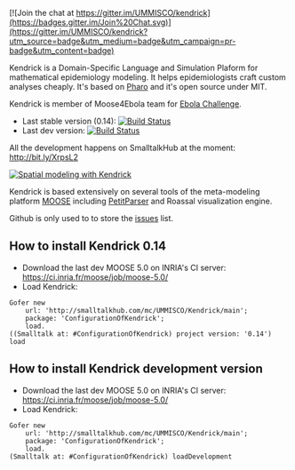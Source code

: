[![Join the chat at https://gitter.im/UMMISCO/kendrick](https://badges.gitter.im/Join%20Chat.svg)](https://gitter.im/UMMISCO/kendrick?utm_source=badge&utm_medium=badge&utm_campaign=pr-badge&utm_content=badge)

Kendrick is a Domain-Specific Language and Simulation Plaform for mathematical epidemiology modeling. It helps epidemiologists craft custom analyses cheaply. It's based on [Pharo](http://www.pharo.org/) and it's open source under MIT.

Kendrick is member of Moose4Ebola team for [Ebola Challenge](https://www.hackerleague.org/hackathons/computing-for-ebola-challenge/hacks/moose4ebola).

* Last stable version (0.14): [![Build Status](https://ci.inria.fr/pharo-contribution/buildStatus/icon?job=Kendrick/PHARO=30,VERSION=stable,VM=vm)](https://ci.inria.fr/pharo-contribution/job/Kendrick/PHARO=30,VERSION=stable,VM=vm/)
* Last dev version: [![Build Status](https://ci.inria.fr/pharo-contribution/buildStatus/icon?job=Kendrick/PHARO=30,VERSION=development,VM=vm)](https://ci.inria.fr/pharo-contribution/job/Kendrick/PHARO=30,VERSION=development,VM=vm/)

All the development happens on SmalltalkHub at the moment: http://bit.ly/XrpsL2

[![Spatial modeling with Kendrick](https://fbcdn-sphotos-a-a.akamaihd.net/hphotos-ak-xpa1/t31.0-8/10603924_704650679621532_369168494419506567_o.png)](https://www.facebook.com/ObjectProfile/photos/a.341189379300999.82969.340543479365589/704650679621532/?type=1&theater)

Kendrick is based extensively on several tools of the meta-modeling platform [MOOSE](http://www.moosetechnology.org/) including [PetitParser](http://www.moosetechnology.org/tools/petitparser) and Roassal visualization engine.

Github is only used to to store the [issues](https://github.com/UMMISCO/Kendrick/issues) list.

## How to install Kendrick 0.14
* Download the last dev MOOSE 5.0 on INRIA's CI server: https://ci.inria.fr/moose/job/moose-5.0/
* Load Kendrick:

```Smalltalk
Gofer new
    url: 'http://smalltalkhub.com/mc/UMMISCO/Kendrick/main';
    package: 'ConfigurationOfKendrick';
    load.
((Smalltalk at: #ConfigurationOfKendrick) project version: '0.14') load
````

## How to install Kendrick development version
* Download the last dev MOOSE 5.0 on INRIA's CI server: https://ci.inria.fr/moose/job/moose-5.0/
* Load Kendrick:

```Smalltalk
Gofer new
    url: 'http://smalltalkhub.com/mc/UMMISCO/Kendrick/main';
    package: 'ConfigurationOfKendrick';
    load.
(Smalltalk at: #ConfigurationOfKendrick) loadDevelopment
````

